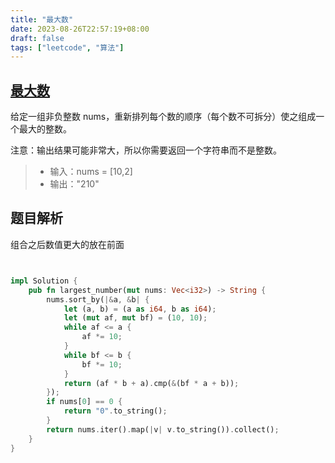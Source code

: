 ```yaml
---
title: "最大数"
date: 2023-08-26T22:57:19+08:00
draft: false
tags: ["leetcode", "算法"]
---
```


## [最大数](https://leetcode.cn/problems/largest-number/)

给定一组非负整数 nums，重新排列每个数的顺序（每个数不可拆分）使之组成一个最大的整数。

注意：输出结果可能非常大，所以你需要返回一个字符串而不是整数。

>- 输入：nums = [10,2]
>- 输出："210"


## 题目解析

组合之后数值更大的放在前面

```rust


impl Solution {
    pub fn largest_number(mut nums: Vec<i32>) -> String {
        nums.sort_by(|&a, &b| {
            let (a, b) = (a as i64, b as i64);
            let (mut af, mut bf) = (10, 10);
            while af <= a {
                af *= 10;
            }
            while bf <= b {
                bf *= 10;
            }
            return (af * b + a).cmp(&(bf * a + b));
        });
        if nums[0] == 0 {
            return "0".to_string();
        }
        return nums.iter().map(|v| v.to_string()).collect();
    }
}

```
